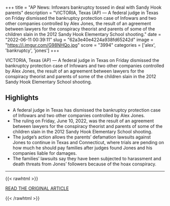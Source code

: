 +++
title = "AP News: Infowars bankruptcy tossed in deal with Sandy Hook parents"
description = "VICTORIA, Texas (AP) — A federal judge in Texas on Friday dismissed the bankruptcy protection case of Infowars and two other companies controlled by Alex Jones, the result of an agreement between lawyers for the conspiracy theorist and parents of some of the children slain in the 2012 Sandy Hook Elementary School shooting."
date = "2022-06-11 00:39:11"
slug = "62a3e40e4224a938fd65242d"
image = "https://i.imgur.com/G98NHQo.jpg"
score = "3994"
categories = ['alex', 'bankruptcy', 'jones']
+++

VICTORIA, Texas (AP) — A federal judge in Texas on Friday dismissed the bankruptcy protection case of Infowars and two other companies controlled by Alex Jones, the result of an agreement between lawyers for the conspiracy theorist and parents of some of the children slain in the 2012 Sandy Hook Elementary School shooting.

## Highlights

- A federal judge in Texas has dismissed the bankruptcy protection case of Infowars and two other companies controlled by Alex Jones.
- The ruling on Friday, June 10, 2022, was the result of an agreement between lawyers for the conspiracy theorist and parents of some of the children slain in the 2012 Sandy Hook Elementary School shooting.
- The judge’s action allows the parents’ defamation lawsuits against Jones to continue in Texas and Connecticut, where trials are pending on how much he should pay families after judges found Jones and his companies liable for damages.
- The families’ lawsuits say they have been subjected to harassment and death threats from Jones’ followers because of the hoax conspiracy.

---

{{< rawhtml >}}
  <p class="article-category">
    <a target="_blank" href="https://apnews.com/article/politics-texas-victoria-school-shootings-76618718255edcfe1270cf293f5c8876">READ THE ORIGINAL ARTICLE</a>
  </p>
{{< /rawhtml >}}
